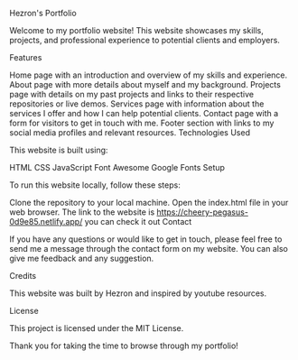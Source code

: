 Hezron's Portfolio

Welcome to my portfolio website! This website showcases my skills, projects, and professional experience to potential clients and employers.

Features

Home page with an introduction and overview of my skills and experience.
About page with more details about myself and my background.
Projects page with details on my past projects and links to their respective repositories or live demos.
Services page with information about the services I offer and how I can help potential clients.
Contact page with a form for visitors to get in touch with me.
Footer section with links to my social media profiles and relevant resources.
Technologies Used

This website is built using:

HTML
CSS
JavaScript
Font Awesome
Google Fonts
Setup

To run this website locally, follow these steps:

Clone the repository to your local machine.
Open the index.html file in your web browser.
The link to the website is https://cheery-pegasus-0d9e85.netlify.app/ you can check it out
Contact

If you have any questions or would like to get in touch, please feel free to send me a message through the contact form on my website. You can also give me feedback and any suggestion.

Credits

This website was built by Hezron and inspired by youtube resources.

License

This project is licensed under the MIT License.

Thank you for taking the time to browse through my portfolio!
